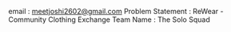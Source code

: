 email : meetjoshi2602@gmail.com
Problem Statement : ReWear - Community Clothing Exchange
Team Name : The Solo Squad

